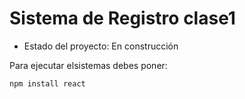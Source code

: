 <h1> Sistema de Registro clase1 </h1>

- Estado del proyecto: En construcción

Para ejecutar elsistemas debes poner:

```npm install react```
